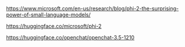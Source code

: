 https://www.microsoft.com/en-us/research/blog/phi-2-the-surprising-power-of-small-language-models/


https://huggingface.co/microsoft/phi-2

https://huggingface.co/openchat/openchat-3.5-1210